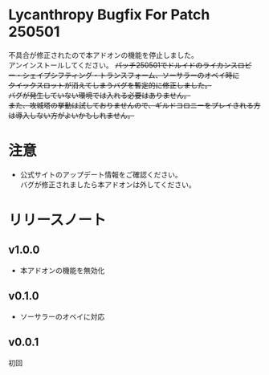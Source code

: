 # Lycanthropy Bugfix For Patch 250501
不具合が修正されたので本アドオンの機能を停止しました。  
アンインストールしてください。
~~パッチ250501でドルイドのライカンスロピー・シェイプシフティング・トランスフォーム、ソーサラーのオベイ時に  
クイックスロットが消えてしまうバグを暫定的に修正しました。  
バグが発生していない環境では入れる必要はありません。  
また、攻城塔の挙動は試しておりませんので、ギルドコロニーをプレイされる方は導入しない方がよいかもしれません。~~
# 注意
* 公式サイトのアップデート情報をご確認ください。  
バグが修正されましたら本アドオンは外してください。

# リリースノート

## v1.0.0
* 本アドオンの機能を無効化
## v0.1.0
* ソーサラーのオベイに対応
## v0.0.1
初回  
